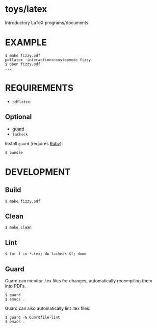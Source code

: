 # toys/latex

Introductory LaTeX programs/documents

# EXAMPLE

```
$ make fizzy.pdf
pdflatex -interaction=nonstopmode fizzy
$ open fizzy.pdf
...
```

# REQUIREMENTS

* `pdflatex`

## Optional

* [guard](http://guardgem.org/)
* `lacheck`

Install `guard` (requires [Ruby](https://www.ruby-lang.org/)):

```
$ bundle
```

# DEVELOPMENT

## Build

```
$ make fizzy.pdf
```

## Clean

```
$ make clean
```

## Lint

```
$ for f in *.tex; do lacheck $f; done
```

## Guard

Guard can monitor .tex files for changes, automatically recompiling them into PDFs.

```
$ guard
$ emacs .
```

Guard can also automatically lint .tex files.

```
$ guard -G Guardfile-lint
$ emacs .
```
